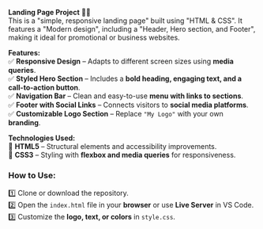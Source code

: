 **Landing Page Project** 🚀🚀  
This is a "simple, responsive landing page" built using "HTML & CSS". It features a "Modern design", including a "Header, Hero section, and Footer", making it ideal for promotional or business websites.

**Features:**  
✅ **Responsive Design** – Adapts to different screen sizes using **media queries**.  
✅ **Styled Hero Section** – Includes a **bold heading, engaging text, and a call-to-action button**.  
✅ **Navigation Bar** – Clean and easy-to-use **menu with links to sections**.  
✅ **Footer with Social Links** – Connects visitors to **social media platforms**.  
✅ **Customizable Logo Section** – Replace `"My Logo"` with your own **branding**.

 **Technologies Used:**  
🔹 **HTML5** – Structural elements and accessibility improvements.  
🔹 **CSS3** – Styling with **flexbox and media queries** for responsiveness.  

### **How to Use:**  
1️⃣ Clone or download the repository.  
2️⃣ Open the `index.html` file in your **browser** or use **Live Server** in VS Code.  
3️⃣ Customize the **logo, text, or colors** in `style.css`.  
